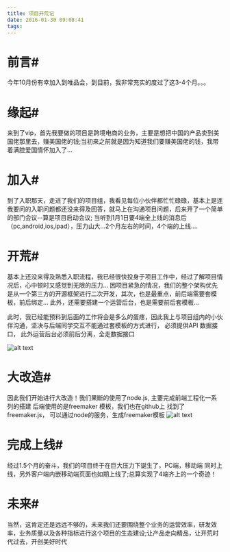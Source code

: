 ```yaml
---
title: 项目开荒记
date: 2016-01-30 09:08:41
tags:
---
```


# 前言#

今年10月份有幸加入到唯品会，到目前，我非常充实的度过了这3-4个月。。。

# 缘起#

来到了vip，首先我要做的项目是跨境电商的业务，主要是想把中国的产品卖到美国佬那里去，赚美国佬的钱;当初来之前就是因为知道我们要赚美国佬的钱，我带着满腔爱国情怀加入了...

# 加入#

到了入职那天，走进了我们的项目组，我看见每位小伙伴都忙忙碌碌，基本上是连我要问的入职问题都还没来得及回答，就马上在沟通项目问题，后来开了一个简单的部门会议--算是项目启动会议;
当听到1月1日要4端全上线的消息后（pc,android,ios,ipad），压力山大...2个月左右的时间，4个端的上线....


# 开荒#

基本上还没来得及熟悉入职流程，我已经很快投身于项目工作中，经过了解项目情况后，心中顿时又感觉到无限的压力...
因项目紧急的情况，我们的整个架构优先是从一个第三方的开源框架进行二次开发，其次，也是最重点，前后端需要套模板，前后绑定...
此外，还需要搭建一个运营后台，也是需要前后套模板...

此时，我已经能预料到后面的工作将会是多么的蛋疼，因此我上与项目组内的小伙伴沟通，坚决与后端同学交互不能通过套模板的方式进行，
必须提供API 数据接口， 此外运营后台必须前后分离，全走数据接口

![alt text](http://ceojy.img47.wal8.com/img47/537002_20160205174451/145466550772.png "当前架构")

# 大改造#

因此我们开始进行大改造！我们果断的使用了node.js, 主要完成前端工程化一系列的搭建
后端使用的是freemaker 模板，我们也在github上 找到了freemaker.js， 可以通过node的服务，生成freemaker模板
![alt text](http://ceojy.img47.wal8.com/img47/537002_20160205174451/145466731704.png "工程架构")

# 完成上线#

经过1.5个月的奋斗，我们的项目终于在巨大压力下诞生了，PC端，移动端 同时上线，另外客户端内嵌移动端页面也如期上线了;总算实现了4端齐上的一个奇迹！

# 未来#

当然，这肯定还是远远不够的，未来我们还要围绕整个业务的运营效率，研发效率，业务质量以及各种指标进行这个项目的生态建设;让产品走向精品，让开荒时代过去，开创美好时代

